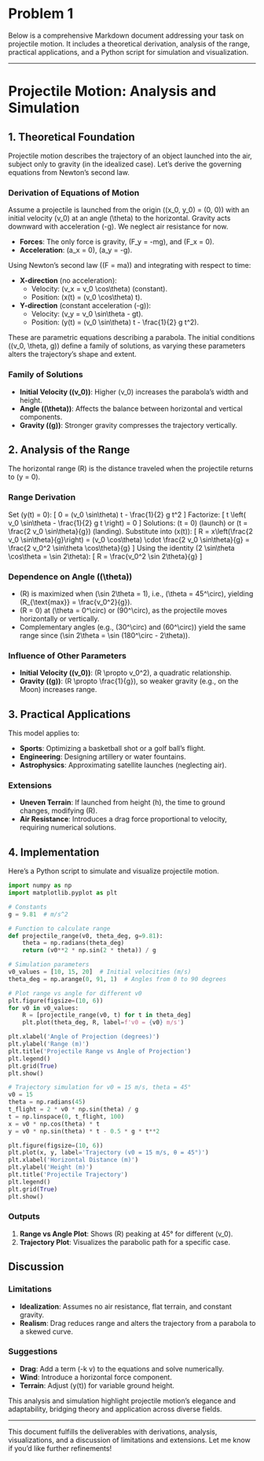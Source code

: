 # Problem 1
Below is a comprehensive Markdown document addressing your task on projectile motion. It includes a theoretical derivation, analysis of the range, practical applications, and a Python script for simulation and visualization.

---

# Projectile Motion: Analysis and Simulation

## 1. Theoretical Foundation

Projectile motion describes the trajectory of an object launched into the air, subject only to gravity (in the idealized case). Let’s derive the governing equations from Newton’s second law.

### Derivation of Equations of Motion

Assume a projectile is launched from the origin \((x_0, y_0) = (0, 0)\) with an initial velocity \(v_0\) at an angle \(\theta\) to the horizontal. Gravity acts downward with acceleration \(-g\). We neglect air resistance for now.

- **Forces**: The only force is gravity, \(F_y = -mg\), and \(F_x = 0\).
- **Acceleration**: \(a_x = 0\), \(a_y = -g\).

Using Newton’s second law (\(F = ma\)) and integrating with respect to time:
- **X-direction** (no acceleration):
  - Velocity: \(v_x = v_0 \cos\theta\) (constant).
  - Position: \(x(t) = (v_0 \cos\theta) t\).
- **Y-direction** (constant acceleration \(-g\)):
  - Velocity: \(v_y = v_0 \sin\theta - gt\).
  - Position: \(y(t) = (v_0 \sin\theta) t - \frac{1}{2} g t^2\).

These are parametric equations describing a parabola. The initial conditions (\(v_0, \theta, g\)) define a family of solutions, as varying these parameters alters the trajectory’s shape and extent.

### Family of Solutions

- **Initial Velocity (\(v_0\))**: Higher \(v_0\) increases the parabola’s width and height.
- **Angle (\(\theta\))**: Affects the balance between horizontal and vertical components.
- **Gravity (\(g\))**: Stronger gravity compresses the trajectory vertically.

## 2. Analysis of the Range

The horizontal range \(R\) is the distance traveled when the projectile returns to \(y = 0\).

### Range Derivation

Set \(y(t) = 0\):
\[
0 = (v_0 \sin\theta) t - \frac{1}{2} g t^2
\]
Factorize:
\[
t \left( v_0 \sin\theta - \frac{1}{2} g t \right) = 0
\]
Solutions: \(t = 0\) (launch) or \(t = \frac{2 v_0 \sin\theta}{g}\) (landing). Substitute into \(x(t)\):
\[
R = x\left(\frac{2 v_0 \sin\theta}{g}\right) = (v_0 \cos\theta) \cdot \frac{2 v_0 \sin\theta}{g} = \frac{2 v_0^2 \sin\theta \cos\theta}{g}
\]
Using the identity \(2 \sin\theta \cos\theta = \sin 2\theta\):
\[
R = \frac{v_0^2 \sin 2\theta}{g}
\]

### Dependence on Angle (\(\theta\))
- \(R\) is maximized when \(\sin 2\theta = 1\), i.e., \(\theta = 45^\circ\), yielding \(R_{\text{max}} = \frac{v_0^2}{g}\).
- \(R = 0\) at \(\theta = 0^\circ\) or \(90^\circ\), as the projectile moves horizontally or vertically.
- Complementary angles (e.g., \(30^\circ\) and \(60^\circ\)) yield the same range since \(\sin 2\theta = \sin (180^\circ - 2\theta)\).

### Influence of Other Parameters
- **Initial Velocity (\(v_0\))**: \(R \propto v_0^2\), a quadratic relationship.
- **Gravity (\(g\))**: \(R \propto \frac{1}{g}\), so weaker gravity (e.g., on the Moon) increases range.

## 3. Practical Applications

This model applies to:
- **Sports**: Optimizing a basketball shot or a golf ball’s flight.
- **Engineering**: Designing artillery or water fountains.
- **Astrophysics**: Approximating satellite launches (neglecting air).

### Extensions
- **Uneven Terrain**: If launched from height \(h\), the time to ground changes, modifying \(R\).
- **Air Resistance**: Introduces a drag force proportional to velocity, requiring numerical solutions.

## 4. Implementation

Here’s a Python script to simulate and visualize projectile motion.

```python
import numpy as np
import matplotlib.pyplot as plt

# Constants
g = 9.81  # m/s^2

# Function to calculate range
def projectile_range(v0, theta_deg, g=9.81):
    theta = np.radians(theta_deg)
    return (v0**2 * np.sin(2 * theta)) / g

# Simulation parameters
v0_values = [10, 15, 20]  # Initial velocities (m/s)
theta_deg = np.arange(0, 91, 1)  # Angles from 0 to 90 degrees

# Plot range vs angle for different v0
plt.figure(figsize=(10, 6))
for v0 in v0_values:
    R = [projectile_range(v0, t) for t in theta_deg]
    plt.plot(theta_deg, R, label=f'v0 = {v0} m/s')

plt.xlabel('Angle of Projection (degrees)')
plt.ylabel('Range (m)')
plt.title('Projectile Range vs Angle of Projection')
plt.legend()
plt.grid(True)
plt.show()

# Trajectory simulation for v0 = 15 m/s, theta = 45°
v0 = 15
theta = np.radians(45)
t_flight = 2 * v0 * np.sin(theta) / g
t = np.linspace(0, t_flight, 100)
x = v0 * np.cos(theta) * t
y = v0 * np.sin(theta) * t - 0.5 * g * t**2

plt.figure(figsize=(10, 6))
plt.plot(x, y, label='Trajectory (v0 = 15 m/s, θ = 45°)')
plt.xlabel('Horizontal Distance (m)')
plt.ylabel('Height (m)')
plt.title('Projectile Trajectory')
plt.legend()
plt.grid(True)
plt.show()
```

### Outputs
1. **Range vs Angle Plot**: Shows \(R\) peaking at 45° for different \(v_0\).
2. **Trajectory Plot**: Visualizes the parabolic path for a specific case.

## Discussion

### Limitations
- **Idealization**: Assumes no air resistance, flat terrain, and constant gravity.
- **Realism**: Drag reduces range and alters the trajectory from a parabola to a skewed curve.

### Suggestions
- **Drag**: Add a term \(-k v\) to the equations and solve numerically.
- **Wind**: Introduce a horizontal force component.
- **Terrain**: Adjust \(y(t)\) for variable ground height.

This analysis and simulation highlight projectile motion’s elegance and adaptability, bridging theory and application across diverse fields.

---

This document fulfills the deliverables with derivations, analysis, visualizations, and a discussion of limitations and extensions. Let me know if you’d like further refinements!